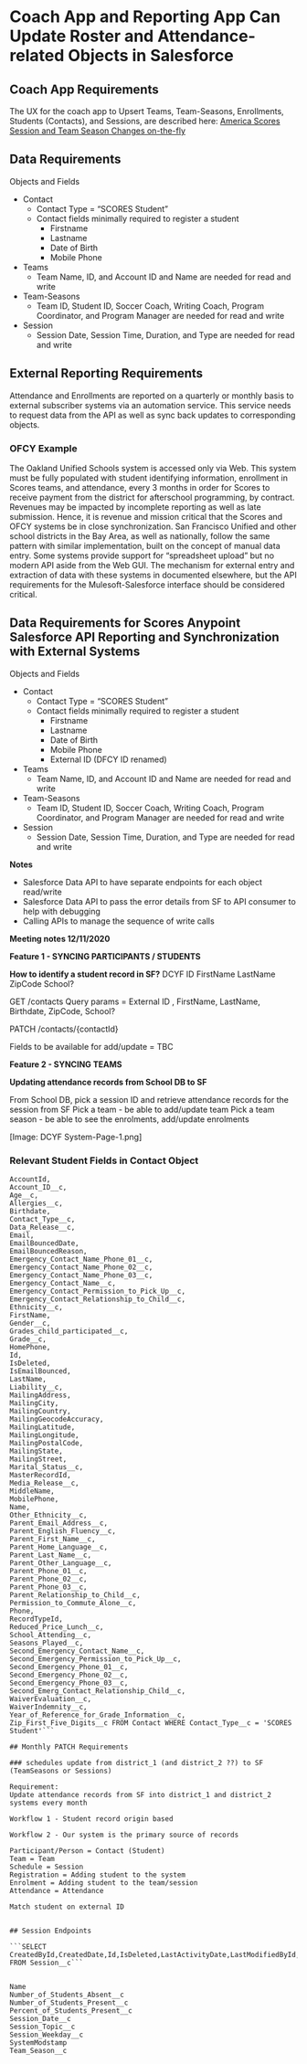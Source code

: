 # Coach App and Reporting App Can Update Roster and Attendance-related Objects in Salesforce

## Coach App Requirements

The UX for the coach app to Upsert Teams, Team-Seasons, Enrollments, Students (Contacts), and Sessions, are described here: [America Scores Session and Team Season Changes on-the-fly](https://github.com/AmericaSCORESBayArea/scoreslabs/blob/main/Changes%20to%20Sessions%20and%20Team%20Seasons%20on-the-fly.md)

## Data Requirements

Objects and Fields

* Contact
    * Contact Type = “SCORES Student”
    * Contact fields minimally required to register a student
        * Firstname
        * Lastname
        * Date of Birth
        * Mobile Phone
* Teams
    * Team Name, ID, and Account ID and Name are needed for read and write
* Team-Seasons
    * Team ID, Student ID, Soccer Coach, Writing Coach, Program Coordinator, and Program Manager are needed for read and write
* Session
    * Session Date, Session Time, Duration, and Type are needed for read and write



## External Reporting Requirements

Attendance and Enrollments are reported on a quarterly or monthly basis to external subscriber systems via an automation service. This service needs to request data from the API as well as sync back updates to corresponding objects.

### OFCY Example

The Oakland Unified Schools system is accessed only via Web. This system must be fully populated with student identifying information, enrollment in Scores teams, and attendance, every 3 months in order for Scores to receive payment from the district for afterschool programming, by contract. Revenues may be impacted by incomplete reporting as well as late submission. Hence, it is revenue and mission critical that the Scores and OFCY systems be in close synchronization.
San Francisco Unified and other school districts in the Bay Area, as well as nationally, follow the same pattern with similar implementation, built on the concept of manual data entry.
Some systems provide support for “spreadsheet upload” but no modern API aside from the Web GUI.
The mechanism for external entry and extraction of data with these systems in documented elsewhere, but the API requirements for the Mulesoft-Salesforce interface should be considered critical.

## Data Requirements for Scores Anypoint Salesforce API Reporting and Synchronization with External Systems

Objects and Fields

* Contact
    * Contact Type = “SCORES Student”
    * Contact fields minimally required to register a student
        * Firstname
        * Lastname
        * Date of Birth
        * Mobile Phone
        * External ID (DFCY ID renamed)
* Teams
    * Team Name, ID, and Account ID and Name are needed for read and write
* Team-Seasons
    * Team ID, Student ID, Soccer Coach, Writing Coach, Program Coordinator, and Program Manager are needed for read and write
* Session
    * Session Date, Session Time, Duration, and Type are needed for read and write


**Notes**

* Salesforce Data API to have separate endpoints for each object read/write
* Salesforce Data API to pass the error details from SF to API consumer to help with debugging
* Calling APIs to manage the sequence of write calls


**Meeting notes 12/11/2020**

**Feature 1 - SYNCING PARTICIPANTS / STUDENTS**

**How to identify a student record in SF?**
DCYF ID
FirstName
LastName
ZipCode
School?

GET /contacts 
Query params = External ID , FirstName, LastName, Birthdate, ZipCode, School?

PATCH /contacts/{contactId}

Fields to be available for add/update = TBC

**Feature 2 - SYNCING TEAMS**


**Updating attendance records from School DB to SF**

From School DB, pick a session ID and retrieve attendance records for the session from SF
Pick a team - be able to add/update team
Pick a team season - be able to see the enrolments, add/update enrolments

[Image: DCYF System-Page-1.png]

### Relevant Student Fields in Contact Object
```SELECT 
AccountId,
Account_ID__c,
Age__c,
Allergies__c,
Birthdate,
Contact_Type__c,
Data_Release__c,
Email,
EmailBouncedDate,
EmailBouncedReason,
Emergency_Contact_Name_Phone_01__c,
Emergency_Contact_Name_Phone_02__c,
Emergency_Contact_Name_Phone_03__c,
Emergency_Contact_Name__c,
Emergency_Contact_Permission_to_Pick_Up__c,
Emergency_Contact_Relationship_to_Child__c,
Ethnicity__c,
FirstName,
Gender__c,
Grades_child_participated__c,
Grade__c,
HomePhone,
Id,
IsDeleted,
IsEmailBounced,
LastName,
Liability__c,
MailingAddress,
MailingCity,
MailingCountry,
MailingGeocodeAccuracy,
MailingLatitude,
MailingLongitude,
MailingPostalCode,
MailingState,
MailingStreet,
Marital_Status__c,
MasterRecordId,
Media_Release__c,
MiddleName,
MobilePhone,
Name,
Other_Ethnicity__c,
Parent_Email_Address__c,
Parent_English_Fluency__c,
Parent_First_Name__c,
Parent_Home_Language__c,
Parent_Last_Name__c,
Parent_Other_Language__c,
Parent_Phone_01__c,
Parent_Phone_02__c,
Parent_Phone_03__c,
Parent_Relationship_to_Child__c,
Permission_to_Commute_Alone__c,
Phone,
RecordTypeId,
Reduced_Price_Lunch__c,
School_Attending__c,
Seasons_Played__c,
Second_Emergency_Contact_Name__c,
Second_Emergency_Permission_to_Pick_Up__c,
Second_Emergency_Phone_01__c,
Second_Emergency_Phone_02__c,
Second_Emergency_Phone_03__c,
Second_Emerg_Contact_Relationship_Child__c,
WaiverEvaluation__c,
WaiverIndemnity__c,
Year_of_Reference_for_Grade_Information__c,
Zip_First_Five_Digits__c FROM Contact WHERE Contact_Type__c = 'SCORES Student'```

## Monthly PATCH Requirements

### schedules update from district_1 (and district_2 ??) to SF (TeamSeasons or Sessions)

Requirement:
Update attendance records from SF into district_1 and district_2 systems every month

Workflow 1 - Student record origin based

Workflow 2 - Our system is the primary source of records

Participant/Person = Contact (Student)
Team = Team
Schedule = Session
Registration = Adding student to the system
Enrolment = Adding student to the team/session
Attendance = Attendance

Match student on external ID


## Session Endpoints

```SELECT CreatedById,CreatedDate,Id,IsDeleted,LastActivityDate,LastModifiedById,LastModifiedDate,LastReferencedDate,LastViewedDate,Name,Number_of_Students_Absent__c,Number_of_Students_Present__c,Percent_of_Students_Present__c,Session_Date__c,Session_Topic__c,Session_Weekday__c,SystemModstamp,Team_Season__c FROM Session__c```


Name
Number_of_Students_Absent__c
Number_of_Students_Present__c
Percent_of_Students_Present__c
Session_Date__c
Session_Topic__c
Session_Weekday__c
SystemModstamp
Team_Season__c

